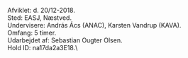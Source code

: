 

Afviklet: d. 20/12-2018.\
Sted: EASJ, Næstved.\
Undervisere: András Ács (ANAC), Karsten Vandrup (KAVA).\
Omfang: 5 timer.\
Udarbejdet af: Sebastian Ougter Olsen.\
Hold ID: na17da2a3E18.\
